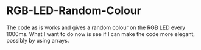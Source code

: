 # RGB-LED-Random-Colour
The code as is works and gives a random colour on the RGB LED every 1000ms. What I want to do now is see if I can make the code more elegant, possibly by using arrays.

